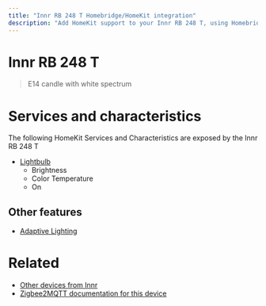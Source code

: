 ```yaml
---
title: "Innr RB 248 T Homebridge/HomeKit integration"
description: "Add HomeKit support to your Innr RB 248 T, using Homebridge, Zigbee2MQTT and homebridge-z2m."
---
```

<!---
This file has been GENERATED using src/docgen/docgen.ts
DO NOT EDIT THIS FILE MANUALLY!
-->
# Innr RB 248 T
> E14 candle with white spectrum


# Services and characteristics
The following HomeKit Services and Characteristics are exposed by
the Innr RB 248 T

* [Lightbulb](../../light.md)
  * Brightness
  * Color Temperature
  * On

## Other features
* [Adaptive Lighting](../../light.md)

# Related
* [Other devices from Innr](../index.md#innr)
* [Zigbee2MQTT documentation for this device](https://www.zigbee2mqtt.io/devices/RB_248_T.html)